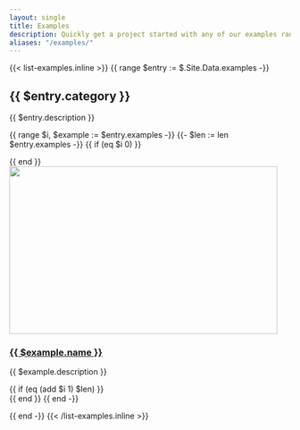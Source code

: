```yaml
---
layout: single
title: Examples
description: Quickly get a project started with any of our examples ranging from using parts of the framework to custom components and layouts.
aliases: "/examples/"
---
```


{{< list-examples.inline >}}
{{ range $entry := $.Site.Data.examples -}}
<div class="bd-content">
  <h2 id="{{ $entry.category | urlize }}">{{ $entry.category }}</h2>
  <p>{{ $entry.description }}</p>

  {{ range $i, $example := $entry.examples -}}
    {{- $len := len $entry.examples -}}
    {{ if (eq $i 0) }}<div class="row">{{ end }}
        <div class="col-sm-6 col-md-3 mb-3">
          <a class="d-block link-offset-1" href="examples/{{ $example.name | urlize }}/">
            <img class="img-thumbnail mb-3" srcset="assets/img/examples/{{ $example.name | urlize }}.png,
                                                    assets/img/examples/{{ $example.name | urlize }}@2x.png 2x"
                                            src="assets/img/examples/{{ $example.name | urlize }}.png"
                                            alt=""
                                            width="480" height="300"
                                            loading="lazy">
            <h3 class="h5 mb-1">
              {{ $example.name }}
            </h3>
          </a>
          <p class="text-body-secondary">{{ $example.description }}</p>
        </div>
    {{ if (eq (add $i 1) $len) }}</div>{{ end }}
  {{ end -}}
</div>
{{ end -}}
{{< /list-examples.inline >}}
